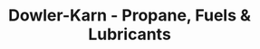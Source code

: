 ---
title: "Dowler-Karn - Propane, Fuels & Lubricants"
url: /chatham/dowler-karn-propane-fuels-und-lubricants/
shop: Gasflaschen
---
